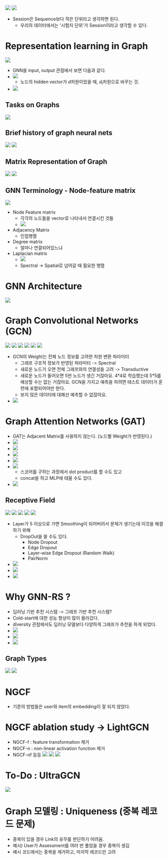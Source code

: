![](images/2023-05-08-02-48-33.png)
![](images/2023-05-08-02-48-56.png)
* Session은 Sequence보다 작은 단위라고 생각하면 된다.
  * 우리의 데이터에서는 '시험지 단위'가 Session이라고 생각할 수 있다.

# Representation learning in Graph
![](images/2023-05-08-02-50-42.png)
* GNN을 input, output 관점에서 보면 다음과 같다.
* ![](images/2023-05-08-02-51-19.png)
  * 노드의 hidden vector가 $d$차원이었을 때, $d_l$차원으로 바꾸는 것.
* ![](images/2023-05-08-02-52-16.png)

## Tasks on Graphs
![](images/2023-05-08-02-52-56.png)

## Brief history of graph neural nets
![](images/2023-05-08-02-53-36.png)
![](images/2023-05-08-02-53-48.png)

## Matrix Representation of Graph
![](images/2023-05-08-02-55-32.png)
![](images/2023-05-08-02-55-53.png)

## GNN Terminology - Node-feature matrix
![](images/2023-05-08-02-56-30.png)

* Node Feature matrix
  * 각각의 노드들을 vector로 나타내서 연결시킨 것들
  * ![](images/2023-05-08-02-57-45.png)
* Adjacency Matrix
  * 인접행렬
* Degree matrix
  * 얼마나 연결되어있느냐 
* Laplacian matrix
  * ![](images/2023-05-08-02-58-09.png)
  * Spectral -> Spatial로 넘어갈 때 필요한 행렬 

# GNN Architecture
![](images/2023-05-08-02-58-42.png)


# Graph Convolutional Networks (GCN)
![](images/2023-05-08-03-02-00.png)
![](images/2023-05-08-03-02-10.png)
![](images/2023-05-08-03-02-59.png)
![](images/2023-05-08-03-04-09.png)
![](images/2023-05-08-03-05-36.png)
![](images/2023-05-08-03-06-36.png)
* GCN의 Weight는 전체 노드 정보를 고려한 차원 변환 파라미터
  * 그래프 구조적 정보가 반영된 파라미터 -> Spectral
  * 새로운 노드가 오면 전체 그래프와의 연결성을 고려 -> Transductive
  * 새로운 노드가 들어오면 5번 노드가 생긴 거잖아요. 4\*4로 학습했는데 5\*5를 예상할 수는 없는 거잖아요. GCN을 가지고 예측을 하려면 테스트 데이터가 훈련에 포함되어야만 한다. 
  * 보지 않은 데이터에 대해선 예측할 수 없잖아요. 
* ![](images/2023-05-08-03-08-42.png)


# Graph Attention Networks (GAT)
* GAT는 Adjacent Matrix를 사용하지 않는다. (노드별 Weight가 반영된다.)
* ![](images/2023-05-08-03-09-43.png)
* ![](images/2023-05-08-03-09-55.png)
* ![](images/2023-05-08-03-11-11.png)
* ![](images/2023-05-08-03-11-30.png)
* ![](images/2023-05-08-08-51-35.png)
  * 스코어를 구하는 과정에서 dot product를 할 수도 있고
  * concat을 하고 MLP에 태울 수도 있다.
* ![](images/2023-05-08-08-53-10.png)

## Receptive Field 
![](images/2023-05-08-08-54-41.png)
![](images/2023-05-08-08-55-03.png)
![](images/2023-05-08-08-55-37.png)
![](images/2023-05-08-08-55-42.png)
![](images/2023-05-08-08-56-53.png)
* Layer가 5 이상으로 가면 Smoothing이 되어버려서 문제가 생기는데 이것을 해결하기 위해
  * DropOut을 쓸 수도 있다.
    * Node Dropout
    * Edge Dropout
    * Layer-wise Edge Dropout (Random Walk)
    * PairNorm
* ![](images/2023-05-08-09-11-44.png)
* ![](images/2023-05-08-09-11-56.png)
* ![](images/2023-05-08-09-14-59.png)


# Why GNN-RS ?
* 딥러닝 기반 추천 시스템 -> 그래프 기반 추천 시스템?
* Cold-start에 대한 성능 향상이 많이 올라갔다.
* diversity 관점에서도 딥러닝 모델보다 다양하게 그래프가 추천을 하게 되었다.
* ![](images/2023-05-08-09-25-20.png)
* ![](images/2023-05-08-09-55-25.png)
* ![](images/2023-05-08-09-57-09.png)

## Graph Types
![](images/2023-05-08-09-57-23.png)
![](images/2023-05-08-10-18-09.png)


# NGCF 
* 기존의 방법들은 user와 item의 embedding이 잘 되지 않았다.


# NGCF ablation study -> LightGCN
* NGCF-f : feature transformation 제거
* NGCF-n : non-linear activation function 제거
* NGCF-nf 등등 
![](images/2023-05-08-10-24-20.png)
![](images/2023-05-08-10-24-36.png)
![](images/2023-05-08-10-27-26.png)


# To-Do : UltraGCN
![](images/2023-05-08-10-29-59.png)


# Graph 모델링 : Uniqueness (중복 레코드 문제)
* 중복이 있을 경우 Link의 유무를 판단하기 어려움. 
* 예시) User가 Assessment를 여러 번 풀었을 경우 중복이 생김
* 예시 코드에서는 중복을 제거하고, 마지막 레코드만 고려